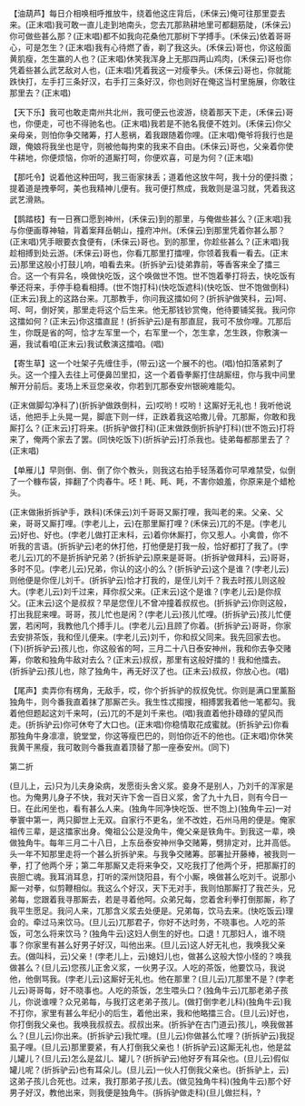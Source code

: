 <!-- { "loadSidebar": true } -->
【油葫芦】每日介相唤相呼推放牛，绕着他这庄背后，(禾俫云)俺可往那里耍去来。(正末唱)我可敢一直儿走到地南头，您去兀那熟耕地里可都翻筋陡，(禾俫云)你可做些甚么那？(正末唱)都不如我向花桑他兀那树下学搏手。(禾俫云)依着哥哥心，可是怎生？(正末唱)我有心待燃了香，剃了我这头。(禾俫云)哥也，你这般面黄肌瘦，怎生赢的人也？(正末唱)休笑我浑身上无那四两山鸡肉，(禾俫云)哥也你凭着些甚么武艺敌对人也，(正末唱)凭着我这一对瘦拳头。(禾俫云)哥也，你就能跌快打，左手打三条好汉，右手打三条好汉，你也则好在俺这当村里施展，你敢往那里去？(正末唱)

【天下乐】我可也敢走南州共北州，我可便云也波游，绕着那天下走，(禾俫云)哥也，你便走，可也不得驰名也。(正末唱)我若是不驰名我便不姓刘。(禾俫云)你父亲母亲，则怕你争交赌筹，打人惹祸，着我跟随着你哩。(正末唱)俺爷将我行也是跟，俺娘将我坐也是守，则被他每拘束的我来不自由。(禾俫云)哥也，父亲着你使牛耕地，你便烦恼，你听的道厮打呵，你便欢喜，可是为何？(正末唱)

【那吒令】说着他这种田呵，我三衙家抹丢；道着他这放牛呵，我十分的便抖擞；提着道是拽拳呵，美也我精神儿便有。我可便打熬成，我敢则是温习就，凭着我这武艺滑熟。

【鹊踏枝】有一日赛口愿到神州，(禾俫云)到的那里，与俺做些甚么？(正末唱)我与你便画尊神轴，背着案拜岳朝山，撞府冲州。(禾俫云)到那里凭着你甚么那？(正末唱)凭手眼要衣食便有，(禾俫云)哥也。到的那里，你趁些甚么？(正末唱)我趁相搏到处云游。(禾俫云)哥也，你看兀那里打擂哩，你领着我看一看去。(正末云)那里这般小打鼓儿响，咱看去来。(折拆驴云)徒弟靠前，等香客来全了擂三合。这一个有异名，唤做快吃饭，这个唤做世不饱。世不饱着拳打将去，快吃饭有拳还将来，手停手稳看相搏。(世不饱打科)(快吃饭遮科)(快吃饭、世不饱做倒科)(正末云)我上的这路台来。兀那教手，你问我这擂如何？(折拆驴做笑科，云)呵、呵、呵，倒好笑，那里走将这个后生来。他无那钱钞赏俺，他待要铺奖我。我问你这擂如何？(正末云)你这擂直屁！(折拆驴云)是有那直屁，我可不放你哩。兀那后生，你既是省的呵，恰才左军里一个，右军里一个，怎生拿，怎生跌，你敷演一遍，我试看咱(正末云)我试敷演这擂咱。(唱)

【寄生草】这一个吐架子先缠住手，(带云)这一个展不的也。(唱)怕扣落紧刺了头。这一个撞入去往上可便鼻凹里扣，这一个着昏拳厮打住胡厮纽，你与我中间里解开分前后。麦场上禾豆您亲收，你若到兀那泰安州银碗难能勾。

(正末做脚勾净科了)(折拆驴做跌倒科，云)哎哟！哎哟！这厮好无礼也！我听他说话，他把手上头晃一晃，脚底下则一绊，正跌着我这哈撒儿骨。兀那厮，你敢和我厮打么？(正末云)打将来。(折拆驴做打科)(正末做跌倒折拆驴打科)(世不饱云)打将来了，俺两个家去了罢。(同快吃饭下)(折拆驴云)打杀我也。徒弟每都那里去了？(正末唱)

【单雁儿】早则倒、倒、倒了你个教头，则我这右拍手轻荡着你可早难禁受，似倒了一个糠布袋，摔翻了个肉春牛。呸！眊、眊、眊，不害你娘羞，你原来是个蜡枪头。

(正末做揪折拆驴手，跌科)(禾俫云)刘千哥哥又厮打哩，我叫老的来。父亲、父亲，哥哥又厮打哩。(孛老儿上，云)在那里厮打哩？(禾俫云)兀的不是。(孛老儿云)好也、好也。(孛老儿做打正末科，云)着你休厮打，你又惹人。小禽兽，你不听我的言语。(折拆驴云)老的休打他，打他便是打我一般，恰好都打了我了。(孛老儿云)兀的不是折拆驴兄弟？(折拆驴云)原来是哥哥。(折拆驴做拜科，云)哥哥，多时不见。(孛老儿云)兄弟，你认的这小的么？(折拆驴云)这个是谁？(孛老儿云)则他便是你侄儿刘千。(折拆驴云)恰才打我的，是侄儿刘千？我去时孩儿则这般大。(孛老儿云)刘千过来，拜你叔父来。(正末云)这个是谁？(孛老儿云)是你叔父。(正末云)这个是叔叔？早是您侄儿不曾冲撞着叔叔也。(折拆驴云)你则这般，打出我屁来哩。哥哥，孩儿忙也是闲？(孛老儿云)孩儿忙哩。(折拆驴云)孩儿忙便罢，若闲呵，我教他几个搏手儿。(孛老儿云)且顾了你着。(折拆驴云)哥哥，你家去安排茶饭，我和侄儿便来。(孛老儿云)刘千，你和叔父同来。我先回家去也。(下)(折拆驴云)孩儿也，你这般省的呵，三月二十八日泰安神州，我和你去争交赌筹，你敢和独角牛敌对去么？(正末云)叔叔，那里有这般好擂的！我和他擂去。(折拆驴云)孩儿也，除了独角牛，再无好汉了也。(正末云)叔叔，你放心也。(唱)

【尾声】卖弄你有楞角，无敌手，哎，你个折拆驴的叔叔免忧。你则是满口里薰豁独角牛，则今番我直着抹了那厮芒头。我生性忒搊搜，相搏罢我着他一笔都勾。我着他但题起这刘千来呵，(云)兀的不是刘千来也。(唱)我直着他扑碌碌的望风而走。(折拆驴云)你可休夸了大口也。(正末唱)你稳情取花成蜜就。(折拆驴云)你看那独角牛身凛凛，貌堂堂，你这等瘦巴巴的，则怕你近不的他也。(正末唱)你休笑我黄干黑瘦，我可敢则今番我直着顶替了那一座泰安州。(同下)

第二折

(旦儿上，云)只为儿夫身染病，发愿街头舍义浆。妾身不是别人，乃刘千的浑家是也。为俺男儿身子不快，我对天许下舍一百日义浆，舍了九十九日，则有今日一日。在此闲坐也，看有甚么人来。(独角牛同净快吃饭、世不饱上)(独角牛云)一对拳寰中第一，两只脚世上无双。自家行不更名，坐不改姓，石州马用的便是。俺家祖传三辈，是这擂家出身。俺祖公公是没角牛，俺父亲是铁角牛。到我这一辈，唤做独角牛。每年三月二十八日，上东岳泰安神州争交赌筹，劈排定对，比并高低。头一年不知那里走将一个甚么折拆驴来。与我争交赌筹。部署扯开藤棒，被我则一拳，打了他两个牙；第二年那厮又走将来争交，又吃我打了他两个牙，把那厮打的丧胆亡魂。我耳消耳息，打听的深州饶阳县，有个小厮，唤做甚么吃刘千。说那小厮一对拳，似剪鞭相似。我这么个好汉，天下无对手，我则怕那厮打了我芒头，兄弟每，您跟着我寻那厮去，若是寻着他呵。众弟兄每，您着舍利拳打倒那厮，称了我平生愿足。我问人来，兀那含义浆去处便是。兄弟每，饮马去来。(快吃饭云)理会的。牵过马来饮马。(旦儿云)兀那君子，你好不达时务，不晓事也。人吃的茶饭，可怎么将来饮马？(独角牛云)这妇人倒生的好也。口退！兀那妇人，谁不晓事？你家里有甚么好男子好汉，叫他出来。(旦儿云)这人好无礼也，我唤我父亲去。(做叫科，云)父亲！(孛老儿上，云)媳妇儿也，做甚么这般大惊小怪的？唤我做甚么？(旦儿云)您孩儿正舍义浆，一伙男子汉。人吃的茶饭，他要饮马，我说他，他倒骂我。(孛老儿云)这厮好无礼也。他在那里？(旦儿云)兀那里不是？(孛老儿云)哥哥每，好不晓事也。人吃的茶饭，怎生喂头口？(独角牛云)兀那老弟子孩儿，你说谁哩？众兄弟每，与我打这老弟子孩儿。(做打倒孛老儿科)(独角牛云)我不打你，家里有甚么年纪小的后生，着他出来，我和他略擂三合。(旦儿云)好也，你打倒我父亲也。我唤我叔叔去。叔叔出来。(折拆驴在古门道云)孩儿，唤我做甚么？(旦儿云)你出来。(折拆驴云)我忙哩。(旦儿云)你做甚么忙哩？(折拆驴云)我捉虱子哩。(旦儿云)那里要紧，有人打倒我父亲也！(折拆驴云)这厮无礼也，他是盆儿罐儿？(旦儿云)怎么是盆儿、罐儿？(折拆驴云)他好歹有耳朵也。(旦儿云)假似罐儿呢？(折拆驴云)也有耳朵儿。(旦儿云)一伙人打倒我父亲也。(折拆驴上，云)这弟子孩儿合死也。过来，我打那弟子孩儿去。(做见独角牛科)(独角牛云)那个好男子好汉，教他出来，则我便是独角牛。(拆拆驴做走科)(旦儿做拦科，?
